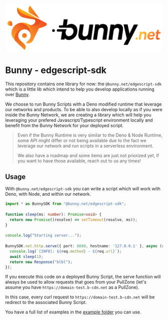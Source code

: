 <div align="center">
  <a href="https://bunny.net">
    <img src="https://github.com/BunnyWay/edge-script-sdk/blob/main/asset/bunny.png?raw=true" width="500" height="auto" alt="Bunny"/>
  </a>
</div>

# Bunny - edgescript-sdk

This repository contains one library for now: the `@bunny.net/edgescript-sdk`
which is a little lib which intend to help you develop applications running 
over [Bunny](https://bunny.net).

We choose to run Bunny Scripts with a Deno modified runtime that leverage our
networks and products. To be able to also develop locally as if you were inside
the Bunny Network, we are creating a library which will help you leveraging your
prefered Javascript/Typescript environment locally and benefit from the Bunny
Network for your deployed script.

> Even if the Bunny Runtime is very similar to the Deno & Node Runtime, some API
> might differ or not being available due to the fact we leverage our network
> and run scripts in a serverless environment.
>
> We also have a roadmap and some items are just not priorized yet, if you want
> to have those available, reach out to us any times!


## Usage

With `@bunny.net/edgescript-sdk` you can write a script which will work with
Deno, with Node, and within our network.

```typescript
import * as BunnySDK from "@bunny.net/edgescript-sdk";

function sleep(ms: number): Promise<void> {
  return new Promise((resolve) => setTimeout(resolve, ms));
}

console.log("Starting server...");

BunnySDK.net.http.serve({ port: 8080, hostname: '127.0.0.1' }, async (req) => {
  console.log(`[INFO]: ${req.method} - ${req.url}`);
  await sleep(1);
  return new Response("blbl");
});
```

If you execute this code on a deployed Bunny Script, the serve function will
always be used to allow requests that goes from your PullZone (let's assume you
have `https://domain-test.b-cdn.net` as a PullZone).

In this case, every curl request to `https://domain-test.b-cdn.net` will be
redirect to the associated Bunny Script.

You have a full list of examples in the [example folder](./example/) you can
use.

